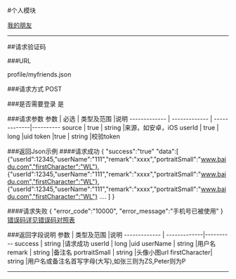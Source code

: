 #个人模块

[我的朋友](#1)


---
##<a id="1">请求验证码</a>

###<a id="1.1">URL</a>

profile/myfriends.json

###<a id="1.2">请求方式</a>
POST

###<a id="1.3">是否需要登录</a>
是

###<a id="1.4">请求参数</a>
     参数      | 必选 			| 类型及范围     |说明
------------- | ------------- | -------------|---------- 
source	      | true		   | string       |来源，如安卓，iOS
userId	       | true		   | long       |uid
token	      |true                | string       |校验token


###<a id="1.5">返回Json示例</a>
####<a id="1.5.1">请求成功</a>
	{
		"success":"true"
		"data":[
					{"userId":12345,"userName":"111","remark":"xxxx","portraitSmall":"www.baidu.com","firstCharacter":"WL"},
					{"userId":12345,"userName":"111","remark":"xxxx","portraitSmall":"www.baidu.com","firstCharacter":"WL"},
					{"userId":12345,"userName":"111","remark":"xxxx","portraitSmall":"www.baidu.com","firstCharacter":"WL"}
					....
				]
	}

####<a id="1.5.2">请求失败</a>
	{
		"error_code":"10000",
		"error_message":"手机号已被使用"
	}
[错误码详见错误码对照表](错误码对照表.md)

###<a id="1.6">返回字段说明</a>
     参数      | 类型及范围     |说明
------------- | -------------|---------- 
success		 | string       |请求成功
userId		 	 | long       |uid
userName		 | string       |用户名
remark	 | string       |备注名
portraitSmall | string       |头像小图url
firstCharacter| string       |用户名或备注名首写字母(大写),如张三则为ZS,Peter则为P



---



